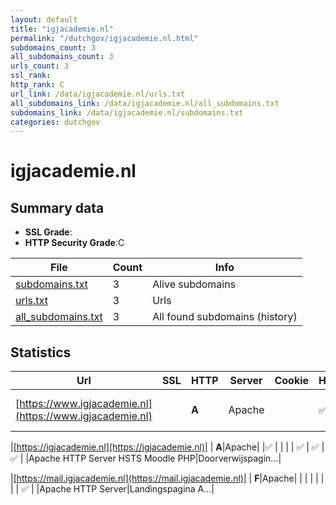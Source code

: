 ```yaml
---
layout: default
title: "igjacademie.nl"
permalink: "/dutchgov/igjacademie.nl.html"
subdomains_count: 3
all_subdomains_count: 3
urls_count: 3
ssl_rank: 
http_rank: C
url_link: /data/igjacademie.nl/urls.txt
all_subdomains_link: /data/igjacademie.nl/all_subdomains.txt
subdomains_link: /data/igjacademie.nl/subdomains.txt
categories: dutchgov
---
```



# igjacademie.nl
## Summary data


 - **SSL Grade**:
 - **HTTP Security Grade**:C


| File       | Count | Info |
|------------|-------|------|
|[subdomains.txt](/data/igjacademie.nl/subdomains.txt)|3|Alive subdomains|
|[urls.txt](/data/igjacademie.nl/urls.txt)|3|Urls|
|[all_subdomains.txt](/data/igjacademie.nl/all_subdomains.txt)|3|All found subdomains (history)|


## Statistics


| Url | SSL | HTTP | Server | Cookie | HSTS | CORS | CTO | CSP | XFO | XXP | RP |FP| Tech |Title |
|--------|-------|-------|------|------|------|------|------|------|------|------|------|------|------|------|
|[https://www.igjacademie.nl](https://www.igjacademie.nl)| | **A**|Apache| |:white_check_mark: | | | | :white_check_mark: | :white_check_mark: | :white_check_mark: | |Apache HTTP Server|301 Moved Perman...|


|[https://igjacademie.nl](https://igjacademie.nl)| | **A**|Apache| |:white_check_mark: | | | | :white_check_mark: | :white_check_mark: | :white_check_mark: | |Apache HTTP Server HSTS Moodle PHP|Doorverwijspagin...|


|[https://mail.igjacademie.nl](https://mail.igjacademie.nl)| | **F**|Apache| | | | | | | | :white_check_mark: | |Apache HTTP Server|Landingspagina A...|

